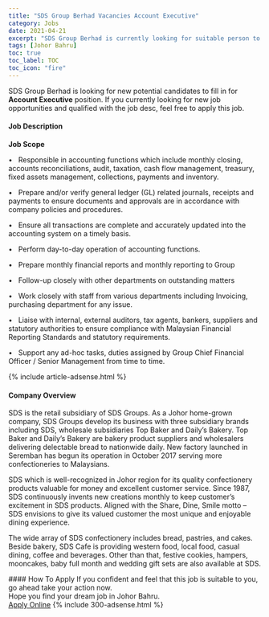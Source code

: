 ```yaml
---
title: "SDS Group Berhad Vacancies Account Executive" 
category: Jobs 
date: 2021-04-21 
excerpt: "SDS Group Berhad is currently looking for suitable person to fill in the Account Executive which based in Johor Bahru" 
tags: [Johor Bahru] 
toc: true 
toc_label: TOC 
toc_icon: "fire" 
--- 
```


<p>SDS Group Berhad is looking for new potential candidates to fill in for <b>Account Executive</b> position. If you currently looking for new job opportunities and qualified with the job desc, feel free to apply this job.
</p><div><div><h4>Job Description</h4></div><div><div><span><div><p><strong>Job Scope</strong></p><p>&#8226;&#160;&#160;&#160;Responsible in accounting functions which include monthly closing, accounts reconciliations, audit, taxation, cash flow management, treasury, fixed assets management, collections, payments and inventory.</p><p>&#8226;&#160;&#160;&#160;Prepare and/or verify general ledger (GL) related journals, receipts and payments to ensure documents and approvals are in accordance with company policies and procedures.</p><p>&#8226;&#160;&#160;&#160;Ensure all transactions are complete and accurately updated into the accounting system on a timely basis.</p><p>&#8226;&#160;&#160;&#160;Perform day-to-day operation of accounting functions.</p><p>&#8226;&#160;&#160;&#160;Prepare monthly financial reports and monthly reporting to Group</p><p>&#8226;&#160;&#160;&#160;Follow-up closely with other departments on outstanding matters</p><p>&#8226;&#160;&#160;&#160;Work closely with staff from various departments including Invoicing, purchasing department for any issue.</p><p>&#8226;&#160;&#160;&#160;Liaise with internal, external auditors, tax agents, bankers, suppliers and statutory authorities to ensure compliance with Malaysian Financial Reporting Standards and statutory requirements.</p><p>&#8226;&#160;&#160;&#160;Support any ad-hoc tasks, duties assigned by Group Chief Financial Officer / Senior Management from time to time.</p></div></span></div></div></div> 
{% include article-adsense.html %} 
<div><div><h4>Company Overview</h4></div><div><div><span><div><p>SDS is the retail subsidiary of SDS Groups. As a Johor home-grown company, SDS Groups develop its business with three subsidiary brands including SDS, wholesale subsidiaries Top Baker and Daily&#8217;s Bakery. Top Baker and Daily&#8217;s Bakery are bakery product suppliers and wholesalers delivering delectable bread to nationwide daily. New factory launched in Seremban has begun its operation in October 2017 serving more confectioneries to Malaysians.</p><p>SDS which is well-recognized in Johor region for its quality confectionery products valuable for money and excellent customer service. Since 1987, SDS continuously invents new creations monthly to keep customer&#8217;s excitement in SDS products. Aligned with the Share, Dine, Smile motto &#8211; SDS envisions to give its valued customer the most unique and enjoyable dining experience.&#160;</p><p>The wide array of SDS confectionery includes bread, pastries, and cakes. Beside bakery, SDS Cafe is providing western food, local food, casual dining, coffee and beverages. Other than that, festive cookies, hampers, mooncakes, baby full month and wedding gift sets are also available at SDS.</p></div></span></div></div></div> 
#### How To Apply 
If you confident and feel that this job is suitable to you, go ahead take your action now. <br/> 
Hope you find your dream job in Johor Bahru. <br/> 
<a href="https://www.jobstreet.com.my/en/job/account-executive-4542294?jobId=jobstreet-my-job-4542294&" class="btn btn--info" target="_blank" rel="nofollow noopenner">Apply Online</a> 
{% include 300-adsense.html %} 